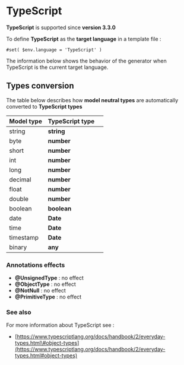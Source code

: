 # TypeScript

**TypeScript** is supported since **version 3.3.0**

To define **TypeScript** as the **target language** in a template file :

```text
#set( $env.language = 'TypeScript' )
```

The information below shows the behavior of the generator when TypeScript is the current target language.

## Types conversion 

The table below describes how **model neutral types** are automatically converted to **TypeScript types**

| Model type | TypeScript type |  |
| :--- | :--- | :--- |
| string | **string** |  |
| byte | **number** |  |
| short | **number** |  |
| int | **number** |  |
| long | **number** |  |
| decimal | **number** |  |
| float | **number** |  |
| double | **number** |  |
| boolean | **boolean** |  |
| date | **Date** |  |
| time | **Date** |  |
| timestamp | **Date** |  |
| binary | **any** |  |

### Annotations effects

* **@UnsignedType** : no effect
* **@ObjectType** : no effect
* **@NotNull** : no effect
* **@PrimitiveType**  : no effect

### See also

For more information about TypeScript see :

* [https://www.typescriptlang.org/docs/handbook/2/everyday-types.html\#object-types](https://www.typescriptlang.org/docs/handbook/2/everyday-types.html#object-types)



